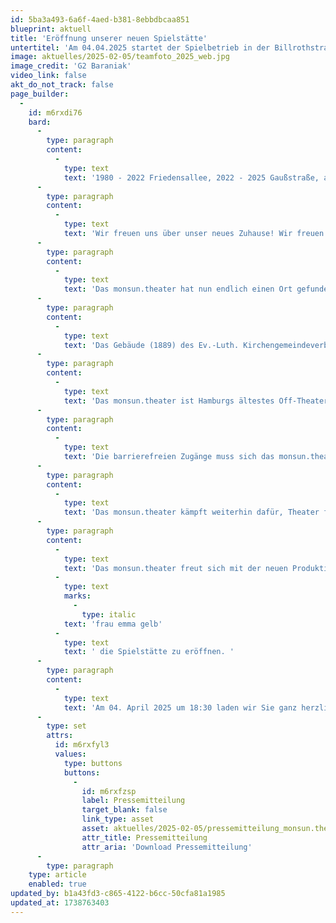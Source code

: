 ```yaml
---
id: 5ba3a493-6a6f-4aed-b381-8ebbdbcaa851
blueprint: aktuell
title: 'Eröffnung unserer neuen Spielstätte'
untertitel: 'Am 04.04.2025 startet der Spielbetrieb in der Billrothstraße'
image: aktuelles/2025-02-05/teamfoto_2025_web.jpg
image_credit: 'G2 Baraniak'
video_link: false
akt_do_not_track: false
page_builder:
  -
    id: m6rxdi76
    bard:
      -
        type: paragraph
        content:
          -
            type: text
            text: '1980 - 2022 Friedensallee, 2022 - 2025 Gaußstraße, ab 2025 Billrothstraße!'
      -
        type: paragraph
        content:
          -
            type: text
            text: 'Wir freuen uns über unser neues Zuhause! Wir freuen uns auf neue Wege! Wir freuen uns auf Langfristigkeit! '
      -
        type: paragraph
        content:
          -
            type: text
            text: 'Das monsun.theater hat nun endlich einen Ort gefunden, an dem es die Möglichkeit hat zu wachsen. Der neue Standort in der Billrothstraße 79 in Altona-Altstadt bietet nicht nur den Raum, die künstlerische Arbeit in all ihren Facetten weiterzuentwickeln, sondern auch eine Perspektive, um die Ausrichtung des Theaters weiterzudenken. '
      -
        type: paragraph
        content:
          -
            type: text
            text: 'Das Gebäude (1889) des Ev.-Luth. Kirchengemeindeverbands Altona schaut auf eine über hundertjährige Geschichte zurück und war schon Zeuge vielfältiger Wandlungen und Entwicklungen. Theater ist nicht nur ein Raum für Neues, sondern auch ein Ort, an dem Vergangenheit, Gegenwart und Zukunft aufeinandertreffen. Das macht für uns die neue Spielstätte und das Theatermachen in dieser besonders spannend.'
      -
        type: paragraph
        content:
          -
            type: text
            text: 'Das monsun.theater ist Hamburgs ältestes Off-Theater und ein Ort für zeitgenössische Theaterkunst, Musik- und Tanztheater. Es fördert Nachwuchstalente, bietet Raum für künstlerische Experimente und verbindet Genrevielfalt mit interkultureller Offenheit. Barrierefreiheit und Inklusion, etwa durch das AUSSICHT-Festival, prägen das Programm des monsun.theaters.'
      -
        type: paragraph
        content:
          -
            type: text
            text: 'Die barrierefreien Zugänge muss sich das monsun.theater in der Spielstätte neu erarbeiten. Aktuell ist ein barrierefreier Zugang über den Fahrstuhl des Nachbargebäudes möglich. Der nächste Schritt einer barrierefreien Toilette ist in Planung. '
      -
        type: paragraph
        content:
          -
            type: text
            text: 'Das monsun.theater kämpft weiterhin dafür, Theater für alle zugänglich zu machen! Wir bleiben in Bewegung!  '
      -
        type: paragraph
        content:
          -
            type: text
            text: 'Das monsun.theater freut sich mit der neuen Produktion „Der Ursprung der Welt“ von Liv Strömquist des Nachwuchskollektivs '
          -
            type: text
            marks:
              -
                type: italic
            text: 'frau emma gelb'
          -
            type: text
            text: ' die Spielstätte zu eröffnen. '
      -
        type: paragraph
        content:
          -
            type: text
            text: 'Am 04. April 2025 um 18:30 laden wir Sie ganz herzlich zur feierlichen Eröffnung unserer neuen Spielstätte ein und freuen uns, Sie dann erstmals in der Billrothstraße 79 begrüßen zu dürfen!'
      -
        type: set
        attrs:
          id: m6rxfyl3
          values:
            type: buttons
            buttons:
              -
                id: m6rxfzsp
                label: Pressemitteilung
                target_blank: false
                link_type: asset
                asset: aktuelles/2025-02-05/pressemitteilung_monsun.theater_spielstatteneroffnung_februar_2025.pdf
                attr_title: Pressemitteilung
                attr_aria: 'Download Pressemitteilung'
      -
        type: paragraph
    type: article
    enabled: true
updated_by: b1a43fd3-c865-4122-b6cc-50cfa81a1985
updated_at: 1738763403
---
```

